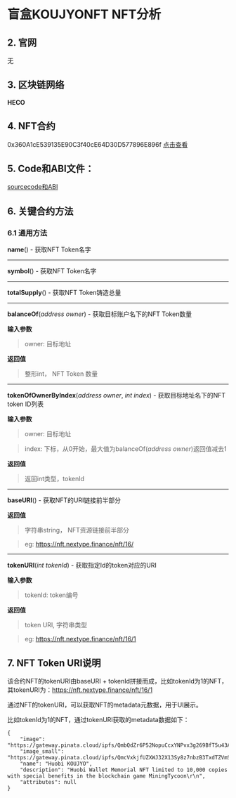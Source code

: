 # 盲盒KOUJYONFT NFT分析

## 2. 官网

无

## 3. 区块链网络
**HECO**

## 4. NFT合约
0x360A1cE539135E90C3f40cE64D30D577896E896f [点击查看](https://hecoinfo.com/address/0x360A1cE539135E90C3f40cE64D30D577896E896f#code)


## 5. Code和ABI文件：
[sourcecode和ABI](https://hecoinfo.com/address/0x360A1cE539135E90C3f40cE64D30D577896E896f#code)

## 6. 关键合约方法
### 6.1 通用方法
**name**() - 获取NFT Token名字

---

> 

**symbol**() - 获取NFT Token名字

---


**totalSupply**() - 获取NFT Token铸造总量

---


**balanceOf**(*address owner*) - 获取目标账户名下的NFT Token数量

**输入参数**
> owner: 目标地址

**返回值**
> 整形int， NFT Token 数量
---


**tokenOfOwnerByIndex**(*address owner*, *int index*) - 获取目标地址名下的NFT token ID列表

 
**输入参数**
> owner: 目标地址

> index: 下标，从0开始，最大值为balanceOf(*address owner*)返回值减去1

**返回值**
> 返回int类型，tokenId

---

**baseURI**() - 获取NFT的URI链接前半部分

**返回值**
> 字符串string， NFT资源链接前半部分

> eg: https://nft.nextype.finance/nft/16/

---

**tokenURI**(*int tokenId*) - 获取指定Id的token对应的URI

 
**输入参数**
> tokenId: token编号

**返回值**
> token URI, 字符串类型

> eg: https://nft.nextype.finance/nft/16/1


## 7. NFT Token URI说明
该合约NFT的tokenURI由baseURI + tokenId拼接而成，比如tokenId为1的NFT，其tokenURI为：https://nft.nextype.finance/nft/16/1

通过NFT的tokenURI，可以获取NFT的metadata元数据，用于UI展示。

比如tokenId为1的NFT，通过tokenURI获取的metadata数据如下：
```
{
    "image": "https://gateway.pinata.cloud/ipfs/QmbQdZr6P52NopuCcxYNPvx3g269BfT5u43AJPGMSPoFM8",
    "image_small": "https://gateway.pinata.cloud/ipfs/QmcVxkjfUZXWJ32X13Sy8z7nbzB3TxdTZVmSgmiiUSDyvF",
    "name": "Huobi KOUJYO",
    "description": "Huobi Wallet Memorial NFT limited to 10,000 copies with special benefits in the blockchain game MiningTycoon\r\n",
    "attributes": null
}
```
